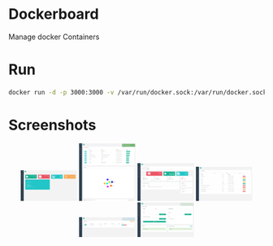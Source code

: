 # Dockerboard

Manage docker Containers

# Run

```sh
docker run -d -p 3000:3000 -v /var/run/docker.sock:/var/run/docker.sock --name dockerboard mlabouardy/dockerboard:1.0
```

# Screenshots

<p align="center">
  <img src="screenshots/1.png" width="22%"/>
  <img src="screenshots/2.png" width="22%"/>
  <img src="screenshots/3.png" width="22%"/>
  <img src="screenshots/4.png" width="22%"/>
  <img src="screenshots/5.png" width="22%"/>
  <img src="screenshots/6.png" width="22%"/>
</p>

